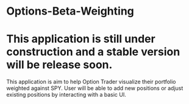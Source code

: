 # Options-Beta-Weighting
# This application is still under construction and a stable version will be release soon. 

This application is aim to help Option Trader visualize their portfolio weighted against SPY. User will be able to add new positions or adjust existing positions by interacting with a basic UI. 
